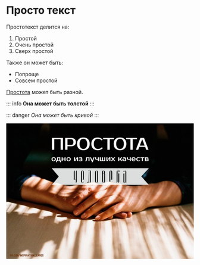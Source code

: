 # Просто текст

Простотекст делится на:
1. Простой
2. Очень простой
3. Сверх простой

Также он может быть:
* Попроще
* Совсем простой

[Простота](https://ru.wiktionary.org/wiki/%D0%BF%D1%80%D0%BE%D1%81%D1%82%D0%BE%D1%82%D0%B0) может быть разной.

::: info
**Она может быть толстой**
:::

::: danger
*Она может быть кривой*
:::

![Описание картинки](mkNEViwZJ1g.jpg "Подпись под простотой")